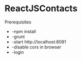 # ReactJSContacts
<p>Prerequisites</p> 
<ul>
<li>-npm install</li>
<li>-grunt</li>
<li>-start http://localhost:8081</li>
<li>-disable cors in browser</li>
<li>-login</li>
</ul>
